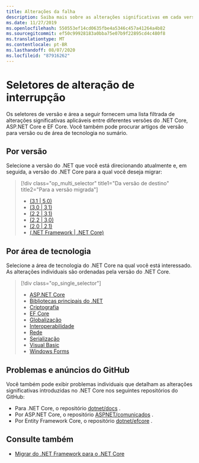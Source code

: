 ```yaml
---
title: Alterações da falha
description: Saiba mais sobre as alterações significativas em cada versão do .NET Core.
ms.date: 11/27/2019
ms.openlocfilehash: 550553ef14cd0635fbe4a5346c457a41264a4b82
ms.sourcegitcommit: ef50c99928183a0bba75e07b9f22895cd4c480f8
ms.translationtype: MT
ms.contentlocale: pt-BR
ms.lasthandoff: 08/07/2020
ms.locfileid: "87916262"
---
```

# <a name="breaking-change-selectors"></a>Seletores de alteração de interrupção

Os seletores de versão e área a seguir fornecem uma lista filtrada de alterações significativas aplicáveis entre diferentes versões do .NET Core, ASP.NET Core e EF Core. Você também pode procurar artigos de versão para versão ou de área de tecnologia no sumário.

## <a name="by-version"></a>Por versão

Selecione a versão do .NET que você está direcionando atualmente e, em seguida, a versão do .NET Core para a qual você deseja migrar:

> [!div class="op_multi_selector" title1="Da versão de destino" title2="Para a versão migrada"]
>
> - [(3,1 | 5,0)](3.1-5.0.md)
> - [(3,0 | 3,1)](3.0-3.1.md)
> - [(2,2 | 3,1)](2.2-3.1.md)
> - [(2,2 | 3,0)](2.2-3.0.md)
> - [(2,0 | 2,1)](2.0-2.1.md)
> - [(.NET Framework | .NET Core)](fx-core.md)

## <a name="by-technology-area"></a>Por área de tecnologia

Selecione a área de tecnologia do .NET Core na qual você está interessado. As alterações individuais são ordenadas pela versão do .NET Core.

> [!div class="op_single_selector"]
>
> - [ASP.NET Core](aspnetcore.md)
> - [Bibliotecas principais do .NET](corefx.md)
> - [Criptografia](cryptography.md)
> - [EF Core](/ef/core/what-is-new/ef-core-3.0/breaking-changes)
> - [Globalização](globalization.md)
> - [Interoperabilidade](interop.md)
> - [Rede](networking.md)
> - [Serialização](serialization.md)
> - [Visual Basic](visualbasic.md)
> - [Windows Forms](winforms.md)

## <a name="github-issues-and-announcements"></a>Problemas e anúncios do GitHub

Você também pode exibir problemas individuais que detalham as alterações significativas introduzidas no .NET Core nos seguintes repositórios do GitHub:

- Para .NET Core, o repositório [dotnet/docs](https://github.com/dotnet/docs/issues?q=is%3Aissue+label%3Abreaking-change) .
- Por ASP.NET Core, o repositório [ASPNET/comunicados](https://github.com/aspnet/Announcements/issues?q=is%3Aissue+is%3Aopen+label%3A%22Breaking+change%22+label%3A3.0.0) .
- Por Entity Framework Core, o repositório [dotnet/efcore](https://github.com/dotnet/efcore/issues?q=is%3Aopen+is%3Aissue+label%3Abreaking-change) .

## <a name="see-also"></a>Consulte também

- [Migrar do .NET Framework para o .NET Core](../porting/index.md)
